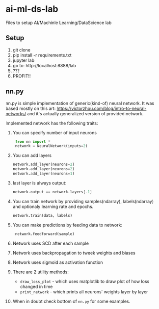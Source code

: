 # ai-ml-ds-lab
Files to setup AI/Machinle Learning/DataScience lab

Setup
--

1. git clone
2. pip install -r requirements.txt
3. jupyter lab
4. go to: http://localhost:8888/lab
5. ???
6. PROFIT!!

nn.py
--
nn.py is simple implementation of generic(kind-of) neural network.
It was based mostly on this art: https://victorzhou.com/blog/intro-to-neural-networks/ 
and it's actually generalized version of provided network.

Implemented network has the following traits:
1. You can specify number of input neurons
   ```python
    from nn import *
    network = NeuralNetwork(inputs=2)
   ```

2. You can add layers
    ```python
   network.add_layer(neurons=2)
   network.add_layer(neurons=2)
   network.add_layer(neurons=1)
   ```
3. last layer is always output:
    ```python
    network.output == network.layers[-1]
    ```
4. You can train network by providing samples(ndarray), labels(ndarray) and optionaly learning rate and epochs.
    ```python
    network.train(data, labels)
    ```
5. You can make predictions by feeding data to network:
   ```python
    network.feedforward(sample)
    ```
6. Network uses SCD after each sample
7. Network uses backpropagation to tweek weights and biases
8. Network uses sigmoid as activation function
9. There are 2 utility methods: 
    * `draw_loss_plot` - which uses matplotlib to draw plot of how loss changed in time
    * `print_network` - which prints all neurons' weights layer by layer
    
10. When in doubt check bottom of `nn.py` for some examples.
